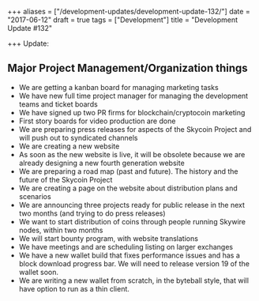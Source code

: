 +++
aliases = ["/development-updates/development-update-132/"]
date = "2017-06-12"
draft = true
tags = ["Development"]
title = "Development Update #132"

+++
Update:

## Major Project Management/Organization things

- We are getting a kanban board for managing marketing tasks
- We have new full time project manager for managing the development teams and ticket boards
- We have signed up two PR firms for blockchain/cryptocoin marketing
- First story boards for video production are done
- We are preparing press releases for aspects of the Skycoin Project and will push out to syndicated channels
- We are creating a new website
- As soon as the new website is live, it will be obsolete because we are already designing a new fourth generation website
- We are preparing a road map (past and future). The history and the future of the Skycoin Project
- We are creating a page on the website about distribution plans and scenarios
- We are announcing three projects ready for public release in the next two months (and trying to do press releases)
- We want to start distribution of coins through people running Skywire nodes, within two months
- We will start bounty program, with website translations
- We have meetings and are scheduling listing on larger exchanges
- We have a new wallet build that fixes performance issues and has a block download progress bar. We will need to release version 19 of the wallet soon.
- We are writing a new wallet from scratch, in the byteball style, that will have option to run as a thin client.
